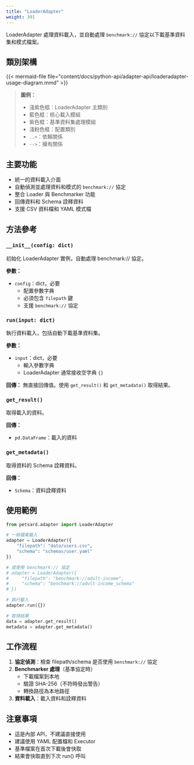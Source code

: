 ```yaml
---
title: "LoaderAdapter"
weight: 391
---
```


LoaderAdapter 處理資料載入，並自動處理 `benchmark://` 協定以下載基準資料集和模式檔案。

## 類別架構

{{< mermaid-file file="content/docs/python-api/adapter-api/loaderadapter-usage-diagram.mmd" >}}

> **圖例：**
> - 淺紫色框：LoaderAdapter 主類別
> - 藍色框：核心載入模組
> - 紫色框：基準資料集處理模組
> - 淺粉色框：配置類別
> - `..>`：依賴關係
> - `-->`：擁有關係

## 主要功能

- 統一的資料載入介面
- 自動偵測並處理資料和模式的 `benchmark://` 協定
- 整合 Loader 與 Benchmarker 功能
- 回傳資料和 Schema 詮釋資料
- 支援 CSV 資料檔和 YAML 模式檔

## 方法參考

### `__init__(config: dict)`

初始化 LoaderAdapter 實例，自動處理 benchmark:// 協定。

**參數：**
- `config`：dict，必要
  - 配置參數字典
  - 必須包含 `filepath` 鍵
  - 支援 `benchmark://` 協定

### `run(input: dict)`

執行資料載入，包括自動下載基準資料集。

**參數：**
- `input`：dict，必要
  - 輸入參數字典
  - LoaderAdapter 通常接收空字典 `{}`

**回傳：**
無直接回傳值。使用 `get_result()` 和 `get_metadata()` 取得結果。

### `get_result()`

取得載入的資料。

**回傳：**
- `pd.DataFrame`：載入的資料

### `get_metadata()`

取得資料的 Schema 詮釋資料。

**回傳：**
- `Schema`：資料詮釋資料

## 使用範例

```python
from petsard.adapter import LoaderAdapter

# 一般檔案載入
adapter = LoaderAdapter({
    "filepath": "data/users.csv",
    "schema": "schemas/user.yaml"
})

# 或使用 benchmark:// 協定
# adapter = LoaderAdapter({
#     "filepath": "benchmark://adult-income",
#     "schema": "benchmark://adult-income_schema"
# })

# 執行載入
adapter.run({})

# 取得結果
data = adapter.get_result()
metadata = adapter.get_metadata()
```

## 工作流程

1. **協定偵測**：檢查 filepath/schema 是否使用 `benchmark://` 協定
2. **Benchmarker 處理**（基準協定時）
   - 下載檔案到本地
   - 驗證 SHA-256（不符時發出警告）
   - 轉換路徑為本地路徑
3. **資料載入**：載入資料和詮釋資料

## 注意事項

- 這是內部 API，不建議直接使用
- 建議使用 YAML 配置檔和 Executor
- 基準檔案在首次下載後會快取
- 結果會快取直到下次 run() 呼叫